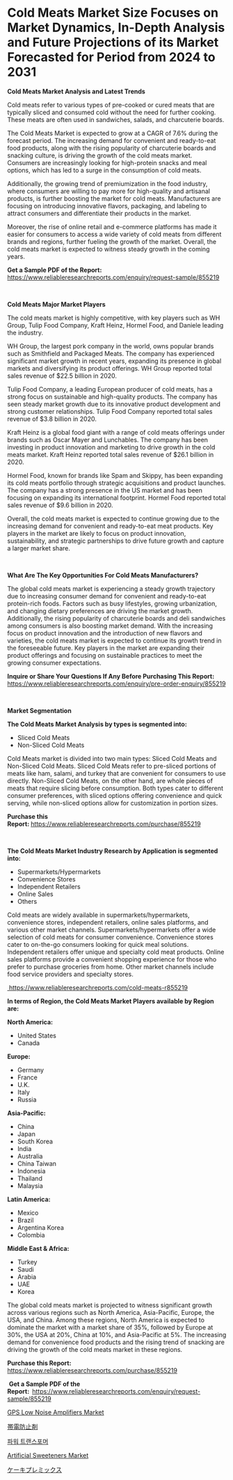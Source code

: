 <p><h1>Cold Meats Market Size Focuses on Market Dynamics, In-Depth Analysis and Future Projections of its Market Forecasted for Period from 2024 to 2031</h1></p><p><strong>Cold Meats Market Analysis and Latest Trends</strong></p>
<p><p>Cold meats refer to various types of pre-cooked or cured meats that are typically sliced and consumed cold without the need for further cooking. These meats are often used in sandwiches, salads, and charcuterie boards.</p><p>The Cold Meats Market is expected to grow at a CAGR of 7.6% during the forecast period. The increasing demand for convenient and ready-to-eat food products, along with the rising popularity of charcuterie boards and snacking culture, is driving the growth of the cold meats market. Consumers are increasingly looking for high-protein snacks and meal options, which has led to a surge in the consumption of cold meats.</p><p>Additionally, the growing trend of premiumization in the food industry, where consumers are willing to pay more for high-quality and artisanal products, is further boosting the market for cold meats. Manufacturers are focusing on introducing innovative flavors, packaging, and labeling to attract consumers and differentiate their products in the market.</p><p>Moreover, the rise of online retail and e-commerce platforms has made it easier for consumers to access a wide variety of cold meats from different brands and regions, further fueling the growth of the market. Overall, the cold meats market is expected to witness steady growth in the coming years.</p></p>
<p><strong>Get a Sample PDF of the Report:&nbsp;</strong> <a href="https://www.reliableresearchreports.com/enquiry/request-sample/855219">https://www.reliableresearchreports.com/enquiry/request-sample/855219</a></p>
<p>&nbsp;</p>
<p><strong>Cold Meats Major Market Players</strong></p>
<p><p>The cold meats market is highly competitive, with key players such as WH Group, Tulip Food Company, Kraft Heinz, Hormel Food, and Daniele leading the industry. </p><p>WH Group, the largest pork company in the world, owns popular brands such as Smithfield and Packaged Meats. The company has experienced significant market growth in recent years, expanding its presence in global markets and diversifying its product offerings. WH Group reported total sales revenue of $22.5 billion in 2020.</p><p>Tulip Food Company, a leading European producer of cold meats, has a strong focus on sustainable and high-quality products. The company has seen steady market growth due to its innovative product development and strong customer relationships. Tulip Food Company reported total sales revenue of $3.8 billion in 2020.</p><p>Kraft Heinz is a global food giant with a range of cold meats offerings under brands such as Oscar Mayer and Lunchables. The company has been investing in product innovation and marketing to drive growth in the cold meats market. Kraft Heinz reported total sales revenue of $26.1 billion in 2020.</p><p>Hormel Food, known for brands like Spam and Skippy, has been expanding its cold meats portfolio through strategic acquisitions and product launches. The company has a strong presence in the US market and has been focusing on expanding its international footprint. Hormel Food reported total sales revenue of $9.6 billion in 2020.</p><p>Overall, the cold meats market is expected to continue growing due to the increasing demand for convenient and ready-to-eat meat products. Key players in the market are likely to focus on product innovation, sustainability, and strategic partnerships to drive future growth and capture a larger market share.</p></p>
<p>&nbsp;</p>
<p><strong>What Are The Key Opportunities For Cold Meats Manufacturers?</strong></p>
<p><p>The global cold meats market is experiencing a steady growth trajectory due to increasing consumer demand for convenient and ready-to-eat protein-rich foods. Factors such as busy lifestyles, growing urbanization, and changing dietary preferences are driving the market growth. Additionally, the rising popularity of charcuterie boards and deli sandwiches among consumers is also boosting market demand. With the increasing focus on product innovation and the introduction of new flavors and varieties, the cold meats market is expected to continue its growth trend in the foreseeable future. Key players in the market are expanding their product offerings and focusing on sustainable practices to meet the growing consumer expectations.</p></p>
<p><strong>Inquire or Share Your Questions If Any Before Purchasing This Report:</strong> <a href="https://www.reliableresearchreports.com/enquiry/pre-order-enquiry/855219">https://www.reliableresearchreports.com/enquiry/pre-order-enquiry/855219</a></p>
<p>&nbsp;</p>
<p><strong>Market Segmentation</strong></p>
<p><strong>The Cold Meats Market Analysis by types is segmented into:</strong></p>
<p><ul><li>Sliced Cold Meats</li><li>Non-Sliced Cold Meats</li></ul></p>
<p><p>Cold Meats market is divided into two main types: Sliced Cold Meats and Non-Sliced Cold Meats. Sliced Cold Meats refer to pre-sliced portions of meats like ham, salami, and turkey that are convenient for consumers to use directly. Non-Sliced Cold Meats, on the other hand, are whole pieces of meats that require slicing before consumption. Both types cater to different consumer preferences, with sliced options offering convenience and quick serving, while non-sliced options allow for customization in portion sizes.</p></p>
<p><strong>Purchase this Report:&nbsp;</strong><a href="https://www.reliableresearchreports.com/purchase/855219">https://www.reliableresearchreports.com/purchase/855219</a></p>
<p>&nbsp;</p>
<p><strong>The Cold Meats Market Industry Research by Application is segmented into:</strong></p>
<p><ul><li>Supermarkets/Hypermarkets</li><li>Convenience Stores</li><li>Independent Retailers</li><li>Online Sales</li><li>Others</li></ul></p>
<p><p>Cold meats are widely available in supermarkets/hypermarkets, convenience stores, independent retailers, online sales platforms, and various other market channels. Supermarkets/hypermarkets offer a wide selection of cold meats for consumer convenience. Convenience stores cater to on-the-go consumers looking for quick meal solutions. Independent retailers offer unique and specialty cold meat products. Online sales platforms provide a convenient shopping experience for those who prefer to purchase groceries from home. Other market channels include food service providers and specialty stores.</p></p>
<p><a href="https://www.reliableresearchreports.com/cold-meats-r855219">&nbsp;https://www.reliableresearchreports.com/cold-meats-r855219</a></p>
<p><strong>In terms of Region, the Cold Meats Market Players available by Region are:</strong></p>
<p>
    <p> <strong> North America: </strong>
        <ul>
            <li>United States</li>
            <li>Canada</li>
        </ul>
        </p> 
    <p> <strong> Europe: </strong>
        <ul>
            <li>Germany</li>
            <li>France</li>
            <li>U.K.</li>
            <li>Italy</li>
            <li>Russia</li>
        </ul>
        </p> 
    <p> <strong> Asia-Pacific: </strong>
        <ul>
            <li>China</li>
            <li>Japan</li>
            <li>South Korea</li>
            <li>India</li>
            <li>Australia</li>
            <li>China Taiwan</li>
            <li>Indonesia</li>
            <li>Thailand</li>
            <li>Malaysia</li>
        </ul>
        </p> 
    <p> <strong> Latin America: </strong>
        <ul>
            <li>Mexico</li>
            <li>Brazil</li>
            <li>Argentina Korea</li>
            <li>Colombia</li>
        </ul>
        </p> 
    <p> <strong> Middle East & Africa: </strong>
        <ul>
            <li>Turkey</li>
            <li>Saudi</li>
            <li>Arabia</li>
            <li>UAE</li>
            <li>Korea</li>
        </ul>
    </p>
    </p>
<p><p>The global cold meats market is projected to witness significant growth across various regions such as North America, Asia-Pacific, Europe, the USA, and China. Among these regions, North America is expected to dominate the market with a market share of 35%, followed by Europe at 30%, the USA at 20%, China at 10%, and Asia-Pacific at 5%. The increasing demand for convenience food products and the rising trend of snacking are driving the growth of the cold meats market in these regions.</p></p>
<p><strong>Purchase this Report: </strong><a href="https://www.reliableresearchreports.com/purchase/855219">https://www.reliableresearchreports.com/purchase/855219</a></p>
<p>&nbsp;<strong>Get a Sample PDF of the Report:&nbsp;&nbsp;</strong><a href="https://www.reliableresearchreports.com/enquiry/request-sample/855219">https://www.reliableresearchreports.com/enquiry/request-sample/855219</a></p>
<p><strong></strong></p>
<p><p><a href="https://issuu.com/reportprime-2/docs/gps-low-noise-amplifiers-market-size-2030.pptx">GPS Low Noise Amplifiers Market</a></p><p><a href="https://github.com/dzy793153605/Market-Research-Report-List-1/blob/main/998185718603.md">帯電防止剤</a></p><p><a href="https://github.com/WilburKihn5676/Market-Research-Report-List-1/blob/main/484236617285.md">파워 트랜스포머</a></p><p><a href="https://github.com/angelajermaine/Market-Research-Report-List-2/blob/main/artificial-sweeteners-market.md">Artificial Sweeteners Market</a></p><p><a href="https://github.com/EthanMorar2011/Market-Research-Report-List-1/blob/main/599102118604.md">ケーキプレミックス</a></p></p>